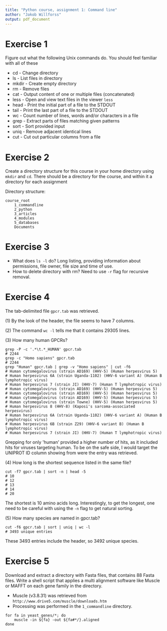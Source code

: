 ```yaml
---
title: "Python course, assignment 1: Command line"
author: "Jakob Willforss"
output: pdf_document
---
```


# Exercise 1

Figure out what the following Unix commands do. You should feel familiar with all of these

* cd - Change directory
* ls - List files in directory
* mkdir - Create empty directory
* rm - Remove files
* cat - Output content of one or multiple files (concatenated)
* less - Open and view text files in the viewer `less`
* head - Print the initial part of a file to the STDOUT
* tail - Print the last part of a file to the STDOUT
* wc - Count number of lines, words and/or characters in a file
* grep - Extract parts of files matching given patterns
* sort - Sort provided input
* uniq - Remove adjacent identical lines
* cut - Cut out particular columns from a file

# Exercise 2

Create a directory structure for this course in your home directory using `mkdir` and `cd`. There should be a directory for the course, and within it a directory for each assignment

Directory structure:

```
course_root
    1_commandline
    2_python
    3_articles
    4_modules
    5_databases
    Documents
```

# Exercise 3

* What does `ls -l` do? Long listing, providing information about permissions, file owner, file size and time of use.
* How to delete directory with rm? Need to use `-r` flag for recursive removal.

# Exercise 4

The tab-delimited file `gpcr.tab` was retrieved.

(1) By the look of the header, the file seems to have 7 columns.

(2) The command `wc -l` tells me that it contains 29305 lines.

(3) How many human GPCRs?



```
grep -P -c '.*\t.*_HUMAN' gpcr.tab
# 2244
grep -c "Homo sapiens" gpcr.tab
# 2244
grep "Human" gpcr.tab | grep -v "Homo sapiens" | cut -f6
# Human cytomegalovirus (strain AD169) (HHV-5) (Human herpesvirus 5)
# Human herpesvirus 6A (strain Uganda-1102) (HHV-6 variant A) (Human B lymphotropic virus)
# Human herpesvirus 7 (strain JI) (HHV-7) (Human T lymphotropic virus)
# Human cytomegalovirus (strain AD169) (HHV-5) (Human herpesvirus 5)
# Human cytomegalovirus (strain AD169) (HHV-5) (Human herpesvirus 5)
# Human cytomegalovirus (strain AD169) (HHV-5) (Human herpesvirus 5)
# Human cytomegalovirus (strain Towne) (HHV-5) (Human herpesvirus 5)
# Human herpesvirus 8 (HHV-8) (Kaposi's sarcoma-associated herpesvirus)
# Human herpesvirus 6A (strain Uganda-1102) (HHV-6 variant A) (Human B lymphotropic virus)
# Human herpesvirus 6B (strain Z29) (HHV-6 variant B) (Human B lymphotropic virus)
# Human herpesvirus 7 (strain JI) (HHV-7) (Human T lymphotropic virus)
```

Grepping for only 'human' provided a higher number of hits, as it included hits for viruses
targeting human. To be on the safe side, I would target the UNIPROT ID column showing from
were the entry was retrieved.

(4) How long is the shortest sequence listed in the same file?

```
cut -f7 gpcr.tab | sort -n | head -5
# 10
# 12
# 13
# 14
# 20
```

The shortest is 10 amino acids long. Interestingly, to get the longest,
one need to be careful with using the `-n` flag to get natural sorting.

(5) How many species are named in gpcr.tab?

```
cut -f6 gpcr.tab | sort | uniq | wc -l
# 3493 unique entries
```

These 3493 entries include the header, so 3492 unique species.

# Exercise 5

Download and extract a directory with Fasta files, that contains 88 Fasta files.
Write a shell script that applies a multi alignment software like Muscle or MAFFT
on each gene family in the directory.

* Muscle (v3.8.31) was retrieved from `http://www.drive5.com/muscle/downloads.htm`
* Processing was performed in the `1_commandline` directory.

```
for fa in yeast_genes/*; do
    muscle -in ${fa} -out ${fa#*/}.aligned
done
```


















